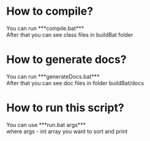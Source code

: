 <h1 text-align:center> How to compile? </h1>
You can run ***compile.bat***<br>
After that you can see class files in buildBat folder
<h1 text-align:center> How to generate docs? </h1>
You can run ***generateDocs.bat***<br>
After that you can see doc files in folder buildBat/docs
<h1 text-align:center> How to run this script? </h1>
You can use ***run.bat args*** <br>
where args - int array you want to sort and print